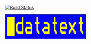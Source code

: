[![Build Status](https://travis-ci.org/jvelo/datatext.svg?branch=master)](https://travis-ci.org/jvelo/datatext)

![Datatext logo](./logo.gif)
